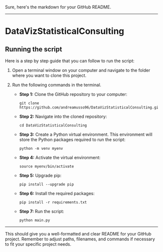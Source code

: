 Sure, here's the markdown for your GitHub README. 

---

# DataVizStatisticalConsulting

## Running the script

Here is a step by step guide that you can follow to run the script:

1. Open a terminal window on your computer and navigate to the folder where you want to clone this project.

2. Run the following commands in the terminal.

   - **Step 1:** Clone the GitHub repository to your computer:

     ```
     git clone https://github.com/andreamusso96/DataVizStatisticalConsulting.git
     ```

   - **Step 2:** Navigate into the cloned repository:

     ```
     cd DataVizStatisticalConsulting
     ```

   - **Step 3:** Create a Python virtual environment. This environment will store the Python packages required to run the script:

     ```
     python -m venv myenv
     ```

   - **Step 4:** Activate the virtual environment:

     ```
     source myenv/bin/activate
     ```

   - **Step 5:** Upgrade pip:

     ```
     pip install --upgrade pip
     ```

   - **Step 6:** Install the required packages:

     ```
     pip install -r requirements.txt
     ```

   - **Step 7:** Run the script:

     ```
     python main.py
     ```

---

This should give you a well-formatted and clear README for your GitHub project. Remember to adjust paths, filenames, and commands if necessary to fit your specific project needs.



